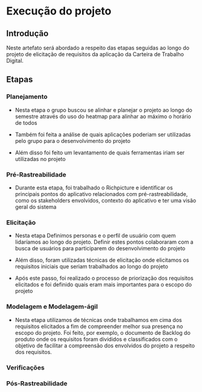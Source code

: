 # Execução do projeto 

## Introdução 

Neste artefato será abordado a respeito das etapas seguidas ao longo do projeto de elicitação de requisitos da aplicação da Carteira de Trabalho Digital.

## Etapas



### Planejamento

* Nesta etapa o grupo buscou se alinhar e planejar o projeto ao longo do semestre através do uso do heatmap para alinhar ao máximo o horário de todos

* Também foi feita a análise de quais aplicações poderiam ser utilizadas pelo grupo para o desenvolvimento do projeto

* Além disso foi feito um levantamento de quais ferramentas iriam ser utilizadas no projeto

### Pré-Rastreabilidade

* Durante esta etapa, foi trabalhado o Richpicture e identificar os principais pontos do aplicativo relacionados com pré-rastreabilidade, como os stakeholders envolvidos, contexto do aplicativo e ter uma visão geral do sistema


### Elicitação

* Nesta etapa Definimos personas e o perfil de usuário com quem lidaríamos ao longo do projeto. Definir estes pontos colaboraram com a busca de usuários para participarem do desenvolvimento do projeto

* Além disso, foram utilizadas técnicas de elicitação onde elicitamos os requisitos iniciais que seriam trabalhados ao longo do projeto

* Após este passo, foi realizado o processo de priorização dos requisitos elicitados e foi definido quais eram mais importantes para o escopo do projeto


### Modelagem e Modelagem-ágil

* Nesta etapa utilizamos de técnicas onde trabalhamos em cima dos requisitos elicitados a fim de compreender melhor sua presença no escopo do projeto. Foi feito, por exemplo, o documento de Backlog do produto onde os requisitos foram divididos e classificados com o objetivo de facilitar a compreensão dos envolvidos do projeto a respeito dos requisitos.


### Verificações



### Pós-Rastreabilidade
